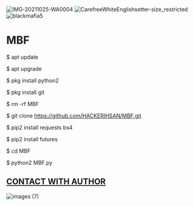 ![IMG-20211025-WA0004](https://user-images.githubusercontent.com/79760783/138673190-6c1491a2-bc44-408e-aa6a-8e99ea969cb1.jpg)
![CarefreeWhiteEnglishsetter-size_restricted](https://user-images.githubusercontent.com/79760783/138608184-8d2dcb11-37e9-4d3a-9540-9a49493935b9.gif)
![blackmafia5](https://user-images.githubusercontent.com/79760783/138608118-d3dbbcf7-15c8-44dc-b222-b284a3149443.gif)
# MBF


$ apt update 

$ apt upgrade

$ pkg install python2

$ pkg install git

$ rm -rf MBF

$ git clone https://github.com/HACKERIHSAN/MBF.git

$ pip2 install requests bs4

$ pip2 install futures

$ cd MBF

$ python2 MBF.py


## [CONTACT WITH AUTHOR](https://www.facebook.com/unknownXX007)

![images (7)](https://user-images.githubusercontent.com/79760783/138608263-90bf386d-5c57-415a-9dac-e4c9a6ff2e9d.jpeg)


